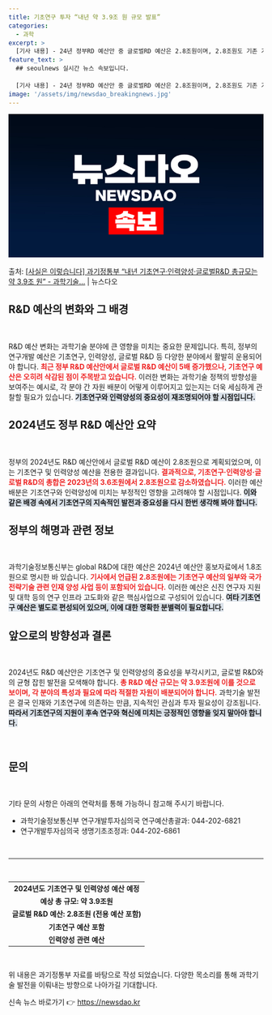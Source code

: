 ```yaml
---
title: 기초연구 투자 “내년 약 3.9조 원 규모 발표”
categories:
  - 과학
excerpt: >
  [기사 내용] - 24년 정부RD 예산안 중 글로벌RD 예산은 2.8조원이며, 2.8조원도 기존 기초연구인력…
feature_text: >
  ## seoulnews 실시간 뉴스 속보입니다.

  [기사 내용] - 24년 정부RD 예산안 중 글로벌RD 예산은 2.8조원이며, 2.8조원도 기존 기초연구인력…
image: '/assets/img/newsdao_breakingnews.jpg'
---
```


![뉴스다오 속보](/assets/img/newsdao_breakingnews.jpg)

<p>출처: <a href="https://newsdao.kr/1985" rel="dofollow">[사실은 이렇습니다] 과기정통부 “내년 기초연구·인력양성·글로벌R&D 총규모는 약 3.9조 원” - 과학기술…</a> | 뉴스다오</p>

<h2 data-ke-size="size26">R&D 예산의 변화와 그 배경</h2>

<p data-ke-size="size16">&nbsp;</p>

R&D 예산 변화는 과학기술 분야에 큰 영향을 미치는 중요한 문제입니다. 특히, 정부의 연구개발 예산은 기초연구, 인력양성, 글로벌 R&D 등 다양한 분야에서 활발히 운용되어야 합니다. <b><span style="color: #ee2323;">최근 정부 R&D 예산안에서 글로벌 R&D 예산이 5배 증가했으나, 기초연구 예산은 오히려 삭감된 점이 주목받고 있습니다.</span></b> 이러한 변화는 과학기술 정책의 방향성을 보여주는 예시로, 각 분야 간 자원 배분이 어떻게 이루어지고 있는지는 더욱 세심하게 관찰할 필요가 있습니다. <b><span style="background-color: #21538527;">기초연구와 인력양성의 중요성이 재조명되어야 할 시점입니다.</span></b> 

<h2 data-ke-size="size26">2024년도 정부 R&D 예산안 요약</h2>

<p data-ke-size="size16">&nbsp;</p>

정부의 2024년도 R&D 예산안에서 글로벌 R&D 예산이 2.8조원으로 계획되었으며, 이는 기초연구 및 인력양성 예산을 전용한 결과입니다. <b><span style="color: #ee2323;">결과적으로, 기초연구·인력양성·글로벌 R&D의 총합은 2023년의 3.6조원에서 2.8조원으로 감소하였습니다.</span></b> 이러한 예산 배분은 기초연구와 인력양성에 미치는 부정적인 영향을 고려해야 할 시점입니다. <b><span style="background-color: #21538527;">이와 같은 배경 속에서 기초연구의 지속적인 발전과 중요성을 다시 한번 생각해 봐야 합니다.</span></b> 

<h2 data-ke-size="size26">정부의 해명과 관련 정보</h2>

<p data-ke-size="size16">&nbsp;</p>

과학기술정보통신부는 global R&D에 대한 예산은 2024년 예산안 홍보자료에서 1.8조원으로 명시한 바 있습니다. <b><span style="color: #ee2323;">기사에서 언급된 2.8조원에는 기초연구 예산의 일부와 국가전략기술 관련 인재 양성 사업 등이 포함되어 있습니다.</span></b> 이러한 예산은 신진 연구자 지원 및 대학 등의 연구 인프라 고도화와 같은 핵심사업으로 구성되어 있습니다. <b><span style="background-color: #21538527;">여타 기초연구 예산은 별도로 편성되어 있으며, 이에 대한 명확한 분별력이 필요합니다.</span></b> 

<h2 data-ke-size="size26">앞으로의 방향성과 결론</h2>

<p data-ke-size="size16">&nbsp;</p>

2024년도 R&D 예산안은 기초연구 및 인력양성의 중요성을 부각시키고, 글로벌 R&D와의 균형 잡힌 발전을 모색해야 합니다. <b><span style="color: #ee2323;">총 R&D 예산 규모는 약 3.9조원에 이를 것으로 보이며, 각 분야의 특성과 필요에 따라 적절한 자원이 배분되어야 합니다.</span></b> 과학기술 발전은 결국 인재와 기초연구에 의존하는 만큼, 지속적인 관심과 투자 필요성이 강조됩니다. <b><span style="background-color: #21538527;">따라서 기초연구의 지원이 후속 연구와 혁신에 미치는 긍정적인 영향을 잊지 말아야 합니다.</span></b> 

<p data-ke-size="size16">&nbsp;</p> 

<h2 data-ke-size="size26">문의</h2>

<p data-ke-size="size16">&nbsp;</p>

기타 문의 사항은 아래의 연락처를 통해 가능하니 참고해 주시기 바랍니다. 

<ul>
<li>과학기술정보통신부 연구개발투자심의국 연구예산총괄과: 044-202-6821</li>
<li>연구개발투자심의국 생명기초조정과: 044-202-6861</li>
</ul>

<p data-ke-size="size16">&nbsp;</p>

<hr />

<p data-ke-size="size16">&nbsp;</p> 

<table style="border-collapse: collapse; width: 100%;">
<tr>
<td style="text-align: center; height: 17px;"><b>2024년도 기초연구 및 인력양성 예산 예정</b></td>
</tr>
<tr>
<td style="text-align: center; height: 17px;"><b>예상 총 규모: 약 3.9조원</b></td>
</tr>
<tr>
<td style="text-align: center; height: 17px;"><b>글로벌 R&D 예산: 2.8조원 (전용 예산 포함)</b></td>
</tr>
<tr>
<td style="text-align: center; height: 17px;"><b>기초연구 예산 포함</b></td>
</tr>
<tr>
<td style="text-align: center; height: 17px;"><b>인력양성 관련 예산</b></td>
</tr>
</table>

<p data-ke-size="size16">&nbsp;</p> 

위 내용은 과기정통부 자료를 바탕으로 작성 되었습니다. 다양한 목소리를 통해 과학기술 발전을 이뤄내는 방향으로 나아가길 기대합니다. 

신속 뉴스 바로가기 👉 <a href="https://newsdao.kr" rel="dofollow">https://newsdao.kr</a>


